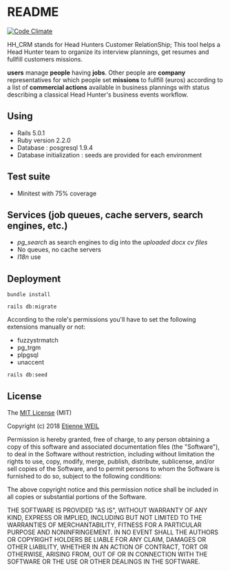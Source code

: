 # README

[![Code Climate](https://codeclimate.com/github/fitchMitch/head-hunter-crm.png)](https://codeclimate.com/github/fitchMitch/head-hunter-crm)


HH_CRM stands for  Head Hunters Customer RelationShip; This tool helps a Head Hunter team to organize its interview plannings, get resumes and fullfill customers missions.

**users** manage **people** having **jobs**. Other people are **company** representatives for which people set **missions** to fullfill (euros) according to a list of **commercial actions** available in business plannings with status describing a classical Head Hunter's business events workflow.

## Using
* Rails 5.0.1
* Ruby version 2.2.0
* Database : posgresql 1.9.4
* Database initialization : seeds are provided for each environment

## Test suite
* Minitest with 75% coverage

## Services (job queues, cache servers, search engines, etc.)
* *pg_search* as search engines to dig into the *uploaded docx cv files*
* No queues, no cache servers
* *I18n* use

## Deployment
`bundle install`

`rails db:migrate`

According to the role's permissions you'll have to set the following extensions manually or not:
* fuzzystrmatch
* pg_trgm
* plpgsql
* unaccent

`rails db:seed `


## License

The [MIT License](http://opensource.org/licenses/MIT) (MIT)

Copyright (c) 2018 [Etienne WEIL](https://www.linkedin.com/in/etienneweil/)

Permission is hereby granted, free of charge, to any person obtaining a copy
of this software and associated documentation files (the "Software"), to deal
in the Software without restriction, including without limitation the rights
to use, copy, modify, merge, publish, distribute, sublicense, and/or sell
copies of the Software, and to permit persons to whom the Software is
furnished to do so, subject to the following conditions:

The above copyright notice and this permission notice shall be included in
all copies or substantial portions of the Software.

THE SOFTWARE IS PROVIDED "AS IS", WITHOUT WARRANTY OF ANY KIND, EXPRESS OR
IMPLIED, INCLUDING BUT NOT LIMITED TO THE WARRANTIES OF MERCHANTABILITY,
FITNESS FOR A PARTICULAR PURPOSE AND NONINFRINGEMENT. IN NO EVENT SHALL THE
AUTHORS OR COPYRIGHT HOLDERS BE LIABLE FOR ANY CLAIM, DAMAGES OR OTHER
LIABILITY, WHETHER IN AN ACTION OF CONTRACT, TORT OR OTHERWISE, ARISING FROM,
OUT OF OR IN CONNECTION WITH THE SOFTWARE OR THE USE OR OTHER DEALINGS IN
THE SOFTWARE.
